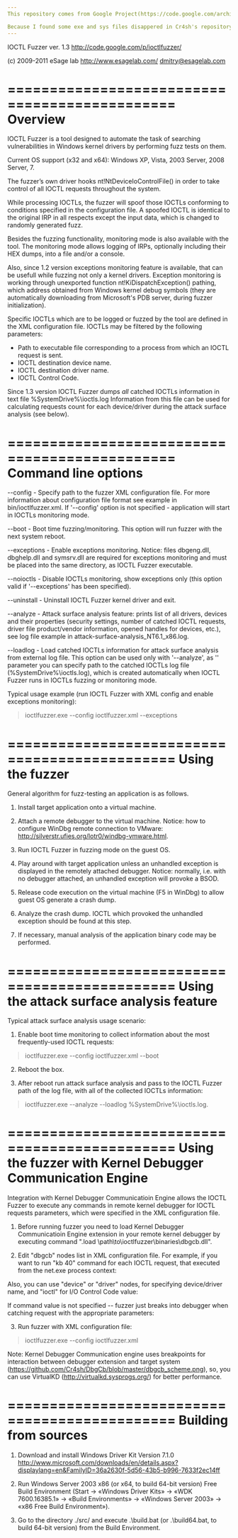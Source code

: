 ```yaml
---
This repository comes from Google Project(https://code.google.com/archive/p/ioctlfuzzer/source/default/source)

Because I found some exe and sys files disappered in Cr4sh's repository.
---
```


IOCTL Fuzzer ver. 1.3
 http://code.google.com/p/ioctlfuzzer/

 (c) 2009-2011 eSage lab
 http://www.esagelab.com/
 dmitry@esagelab.com


==============================================
 Overview
==============================================

IOCTL Fuzzer is a tool designed to automate the task of searching vulnerabilities in Windows kernel drivers by performing fuzz tests on them.

Current OS support (x32 and x64): Windows XP, Vista, 2003 Server, 2008 Server, 7.

The fuzzer’s own driver hooks nt!NtDeviceIoControlFile() in order to take control of all IOCTL requests throughout the system.

While processing IOCTLs, the fuzzer will spoof those IOCTLs conforming to conditions specified in the configuration file. A spoofed IOCTL is identical to the original IRP in all respects except the input data, which is changed to randomly generated fuzz.

Besides the fuzzing functionality, monitoring mode is also available with the tool. The monitoring mode allows logging of IRPs, optionally including their HEX dumps, into a file and/or a console.

Also, since 1.2 version exceptions monitoring feature is available, that can be usefull while fuzzing not only a kernel drivers. Exception monitoring is working through unexported function nt!KiDispatchException() pathing, which address obtained from Windows kernel debug symbols (they are automatically downloading from Microsoft's PDB server, during fuzzer initialization).

Specific IOCTLs which are to be logged or fuzzed by the tool are defined in the XML configuration file. IOCTLs may be filtered by the following parameters:

* Path to executable file corresponding to a process from which an IOCTL request is sent.
* IOCTL destination device name.
* IOCTL destination driver name.
* IOCTL Control Code.

Since 1.3 version IOCTL Fuzzer dumps _all_ catched IOCTLs information in text file %SystemDrive%\ioctls.log
Information from this file can be used for calculating requests count for each device/driver during the attack surface analysis (see below).


==============================================
 Command line options
==============================================

--config <path> - Specify path to the fuzzer XML configuration file. For more information about configuration file format see example in bin/ioctlfuzzer.xml. If '--config' option is not specified - application will start in IOCTLs monitoring mode.

--boot - Boot time fuzzing/monitoring. This option will run fuzzer with the next system reboot.

--exceptions - Enable exceptions monitoring. Notice: files dbgeng.dll, dbghelp.dll and symsrv.dll are required for exceptions monitoring and must be placed into the same directory, as IOCTL Fuzzer executable.

--noioctls - Disable IOCTLs monitoring, show exceptions only (this option valid if '--exceptions' has been specified).

--uninstall - Uninstall IOCTL Fuzzer kernel driver and exit.

--analyze - Attack surface analysis feature: prints list of all drivers, devices and their properties (security settings, number of catched IOCTL requests, driver file product/vendor information, opened handles for devices, etc.), see log file example in attack-surface-analysis_NT6.1_x86.log.

--loadlog <path> - Load catched IOCTLs information for attack surface analysis from external log file. This option can be used only with '--analyze', as '<path>' parameter you can specify path to the catched IOCTLs log file (%SystemDrive%\ioctls.log), which is created automatically when IOCTL Fuzzer runs in IOCTLs fuzzing or monitoring mode.


Typical usage example (run IOCTL Fuzzer with XML config and enable exceptions monitoring):

> ioctlfuzzer.exe --config ioctlfuzzer.xml --exceptions


==============================================
 Using the fuzzer
==============================================

General algorithm for fuzz-testing an application is as follows.

1. Install target application onto a virtual machine.

2. Attach a remote debugger to the virtual machine. Notice: how to configure WinDbg remote connection to VMware: http://silverstr.ufies.org/lotr0/windbg-vmware.html.

3. Run IOCTL Fuzzer in fuzzing mode on the guest OS.

4. Play around with target application unless an unhandled exception is displayed in the remotely attached debugger. Notice: normally, i.e. with no debugger attached, an unhandled exception will provoke a BSOD.  

5. Release code execution on the virtual machine (F5 in WinDbg) to allow guest OS generate a crash dump.

6. Analyze the crash dump. IOCTL which provoked the unhandled exception should be found at this step.

7. If necessary, manual analysis of the application binary code may be performed.


==============================================
 Using the attack surface analysis feature
==============================================

Typical attack surface analysis usage scenario:

1. Enable boot time monitoring to collect information about the most frequently-used IOCTL requests:

  > ioctlfuzzer.exe --config ioctlfuzzer.xml --boot

2. Reboot the box.

3. After reboot run attack surface analysis and pass to the IOCTL Fuzzer path of the log file, with all of the collected IOCTLs information:

  > ioctlfuzzer.exe --analyze --loadlog %SystemDrive%\ioctls.log.


==============================================
 Using the fuzzer with
 Kernel Debugger Communication Engine
==============================================

Integration with Kernel Debugger Communicatioin Engine allows the IOCTL Fuzzer to execute any commands in remote kernel debugger for IOCTL requests parameters, which were specified in the XML configuration file.


1. Before running fuzzer you need to load Kernel Debugger Communicatioin Engine extension in your remote kernel debugger by executing command ".load \path\to\ioctlfuzzer\binaries\dbgcb.dll".


2. Edit "dbgcb" nodes list in XML configuration file. For example, if you want to run "kb 40" command for each IOCTL request, that executed from the net.exe process context:

<dbgcb>
 <process val="net.exe"><![CDATA[kb 40]]></process>
</dbgcb>

Also, you can use "device" or "driver" nodes, for specifying device/driver name, and "ioctl" for I/O Control Code value:

<dbgcb>
 <device val="\Device\Ndis"><![CDATA[kb 40]]></device>
 <driver val="\Driver\NDIS"><![CDATA[kb 40]]></driver>
 <ioctl val="0x00170014"><![CDATA[kb 40]]></ioctl>
</dbgcb>

If command value is not specified -- fuzzer just breaks into debugger when catching request with the appropriate parameters:

<dbgcb>
 <process val="net.exe" />
</dbgcb>


3. Run fuzzer with XML configuration file:

  > ioctlfuzzer.exe --config ioctlfuzzer.xml


Note: Kernel Debugger Communication engine uses breakpoints for interaction between debugger extension and target system (https://github.com/Cr4sh/DbgCb/blob/master/dbgcb_scheme.png), so, you can use VirtualKD (http://virtualkd.sysprogs.org/) for better performance.


==============================================
 Building from sources
==============================================

1. Download and install Windows Driver Kit Version 7.1.0
http://www.microsoft.com/downloads/en/details.aspx?displaylang=en&FamilyID=36a2630f-5d56-43b5-b996-7633f2ec14ff   

2. Run Windows Server 2003 x86 (or x64, to build 64-bit version) Free Build Environment (Start -> «Windows Driver Kits» -> «WDK 7600.16385.1» ->
«Build Environments» -> «Windows Server 2003» -> «x86 Free Build Environment»).

3. Go to the directory ./src/ and execute .\build.bat (or .\build64.bat, to build 64-bit version) from the Build Environment.
